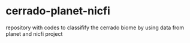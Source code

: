 # cerrado-planet-nicfi

repository with codes to classifify the cerrado biome by using data from planet and nicfi project
